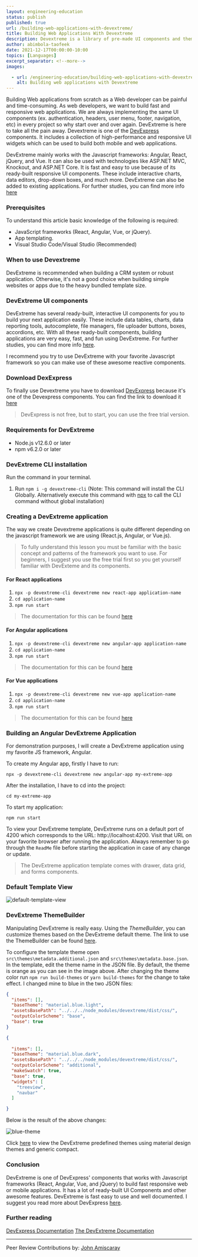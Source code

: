 ```yaml
---
layout: engineering-education
status: publish
published: true
url: /building-web-applications-with-devextreme/
title: Building Web Applications With Devextreme
description: Devextreme is a library of pre-made UI components and themes made to streamline making pretty and functional UIs. In this guide, we will cover the basics of using it.
author: abimbola-taofeek
date: 2021-12-17T00:00:00-10:00
topics: [Languages]
excerpt_separator: <!--more-->
images:

  - url: /engineering-education/building-web-applications-with-devextreme/hero.png
    alt: Building web applications with Devextreme
---
```


Building Web applications from scratch as a Web developer can be painful and time-consuming. As web developers, we want to build fast and responsive web applications. We are always implementing the same UI components (ex. authentication, headers, user menu, footer, navigation, etc) in every project so why start over and over again. DevExtreme is here to take all the pain away. Devextreme is one of the [DevExpress](https://www.devexpress.com/) components. It includes a collection of high-performance and responsive UI widgets which can be used to build both mobile and web applications.

<!--more-->

DevExtreme mainly works with the Javascript frameworks: Angular, React, jQuery, and Vue. It can also be used with technologies like ASP.NET MVC, Knockout, and ASP.NET Core. It is fast and easy to use because of its ready-built responsive UI components. These include interactive charts, data editors, drop-down boxes, and much more. DevExtreme can also be added to existing applications. For further studies, you can find more info [here](https://js.devexpress.com/)

### Prerequisites
To understand this article basic knowledge of the following is required:
- JavaScript frameworks (React, Angular, Vue, or jQuery).
- App templating.
- Visual Studio Code/Visual Studio (Recommended)

### When to use Devextreme
DevExtreme is recommended when building a CRM system or robust application. Otherwise, it's not a good choice when building simple websites or apps due to the heavy bundled template size. 

### DevExtreme UI components
DevExtreme has several ready-built, interactive UI components for you to build your next application easily. These include data tables, charts, data reporting tools, autocomplete, file managers, file uploader buttons, boxes, accordions, etc. With all these ready-built components, building applications are very easy, fast, and fun using DevExtreme. For further studies, you can find more info [here](https://js.devexpress.com/Documentation/Guide/UI_Components/).

I recommend you try to use DevExtreme with your favorite Javascript framework so you can make use of these awesome reactive components.

### Download DexExpress
To finally use Devextreme you have to download [DevExpress](https://www.devexpress.com/) because it's one of the Devexpress components. You can find the link to download it [here](https://js.devexpress.com/Download/)

> DevExpress is not free, but to start, you can use the free trial version.

### Requirements for DevExtreme
- Node.js v12.6.0 or later
- npm v6.2.0 or later

### DevExtreme CLI installation
Run the command in your terminal.
1. Run `npm i -g devextreme-cli` (Note: This command will install the CLI Globally. Alternatively execute this command with [npx](https://www.npmjs.com/) to call the CLI command without global installation)

### Creating a DevExtreme application
The way we create Devextreme applications is quite different depending on the javascript framework we are using (React.js, Angular, or Vue.js).

> To fully understand this lesson you must be familiar with the basic concept and patterns of the framework you want to use. For beginners, I suggest you use the free trial first so you get yourself familiar with DevExteme and its components.

#### For React applications
 1. ```npx -p devextreme-cli devextreme new react-app application-name```
 2. ```cd application-name```
 3. ```npm run start```
> The documentation for this can be found [here](https://js.devexpress.com/Documentation/Guide/React_Components/Create_a_DevExtreme_Application/)

#### For Angular applications
 1. ```npx -p devextreme-cli devextreme new angular-app application-name```
 2. ```cd application-name```
 3. ```npm run start```
> The documentation for this can be found [here](https://js.devexpress.com/Documentation/Guide/Angular_Components/Getting_Started/Create_a_DevExtreme_Application/)

#### For Vue applications
 1. ```npx -p devextreme-cli devextreme new vue-app application-name```
 2. ```cd application-name```
 3. ```npm run start```
> The documentation for this can be found [here](https://js.devexpress.com/Documentation/Guide/Vue_Components/Create_a_DevExtreme_Application/)

### Building an Angular DevExtreme Application
For demonstration purposes, I will create a DevExtreme application using my favorite JS framework, Angular.

To create my Angular app, firstly I have to run:
```
npx -p devextreme-cli devextreme new angular-app my-extreme-app
```
After the installation, I have to cd into the project:
```
cd my-extreme-app
```
To start my application:
```
npm run start
```
To view your DevExtreme template, DevExtreme runs on a default port of 4200 which corresponds to the URL: http://localhost:4200. Visit that URL on your favorite browser after running the application. Always remember to go through the `ReadMe` file before starting the application in case of any change or update. 

> The DevExtreme application template comes with drawer, data grid, and forms components.

### Default Template View
![default-template-view](/building-web-applications-with-devextreme/image1.png)

### DevExtreme ThemeBuilder
Manipulating DevExtreme is really easy. Using the *ThemeBuilder*, you can customize themes based on the DevExtreme default theme. The link to use the ThemeBuilder can be found [here](https://devexpress.github.io/ThemeBuilder/).

To configure the template theme open `src\themes\metadata.additional.json` and `src\themes\metadata.base.json`. In the template, edit the theme name in the JSON file. By default, the theme is orange as you can see in the image above. After changing the theme color run  ```npm run build-themes``` or ```yarn build-themes``` for the change to take effect. I changed mine to blue in the two JSON files:

```json
{
  "items": [],
  "baseTheme": "material.blue.light",
  "assetsBasePath": "../../../node_modules/devextreme/dist/css/",
  "outputColorScheme": "base",
  "base": true
}
```

```json
{
 
  "items": [],
  "baseTheme": "material.blue.dark",
  "assetsBasePath": "../../../node_modules/devextreme/dist/css/",
  "outputColorScheme": "additional",
  "makeSwatch": true,
  "base": true,
  "widgets": [
    "treeview",
    "navbar"
  ]

}
```
Below is the result of the above changes:

![blue-theme](/building-web-applications-with-devextreme/image2.png)

Click [here](https://js.devexpress.com/Documentation/Guide/Themes_and_Styles/Predefined_Themes/) to view the DevExtreme predefined themes using material design themes and generic compact.

### Conclusion
DevExtreme is one of DevExpress' components that works with Javascript frameworks (React, Angular, Vue, and jQuery) to build fast responsive web or mobile applications. It has a lot of ready-built UI Components and other awesome features. DevExtreme is fast easy to use and well documented. I suggest you read more about DevExpress [here](https://docs.devexpress.com/).

### Further reading
[DevExpress Documentation](https://docs.devexpress.com/)
[The DevExtreme Documentation](https://js.devexpress.com/Overview/)

---
Peer Review Contributions by: [John Amiscaray](/engineering-education/authors/john-amiscaray/)
